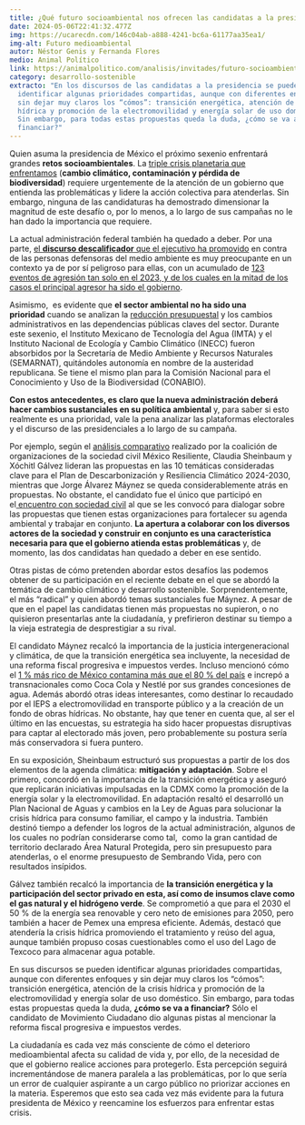 ```yaml
---
title: ¿Qué futuro socioambiental nos ofrecen las candidatas a la presidencia?
date: 2024-05-06T22:41:32.477Z
img: https://ucarecdn.com/146c04ab-a888-4241-bc6a-61177aa35ea1/
img-alt: Futuro medioambiental
autor: Néstor Genis y Fernanda Flores
medio: Animal Político
link: https://animalpolitico.com/analisis/invitades/futuro-socioambiental-oferta-candidatas
category: desarrollo-sostenible
extracto: "En los discursos de las candidatas a la presidencia se pueden
  identificar algunas prioridades compartidas, aunque con diferentes enfoques y
  sin dejar muy claros los “cómos”: transición energética, atención de la crisis
  hídrica y promoción de la electromovilidad y energía solar de uso doméstico.
  Sin embargo, para todas estas propuestas queda la duda, ¿cómo se va a
  financiar?"
---
```

Quien asuma la presidencia de México el próximo sexenio enfrentará grandes **retos socioambientales**. La [triple crisis planetaria que enfrentamos](https://unric.org/es/la-tierra-se-enfrenta-a-una-triple-crisis-planetaria/) (**cambio climático, contaminación y pérdida de biodiversidad**) requiere urgentemente de la atención de un gobierno que entienda las problemáticas y lidere la acción colectiva para atenderlas. Sin embargo, ninguna de las candidaturas ha demostrado dimensionar la magnitud de este desafío o, por lo menos, a lo largo de sus campañas no le han dado la importancia que requiere.

La actual administración federal también ha quedado a deber. Por una parte, [el **discurso descalificador** que el ejecutivo ha promovido](https://www.gob.mx/presidencia/prensa/donde-estaban-los-pseudoambientalistas-cuando-hace-anos-empezo-la-verdadera-devastacion-del-sureste-de-mexico) en contra de las personas defensoras del medio ambiente es muy preocupante en un contexto ya de por sí peligroso para ellas, con un acumulado de [123 eventos de agresión tan solo en el 2023, y de los cuales en la mitad de los casos el principal agresor ha sido el gobierno](https://cemdadefensores.org.mx/).

Asimismo,  es evidente que **el sector ambiental no ha sido una prioridad** cuando se analizan la [reducción presupuestal](https://contralacorrupcion.mx/matar-el-futuro-la-4t-y-el-fin-de-la-politica-ambiental-en-mexico/) y los cambios administrativos en las dependencias públicas claves del sector. Durante este sexenio, el Instituto Mexicano de Tecnología del Agua (IMTA) y el Instituto Nacional de Ecología y Cambio Climático (INECC) fueron absorbidos por la Secretaría de Medio Ambiente y Recursos Naturales (SEMARNAT), quitándoles autonomía en nombre de la austeridad republicana. Se tiene el mismo plan para la Comisión Nacional para el Conocimiento y Uso de la Biodiversidad (CONABIO).

**Con estos antecedentes, es claro que la nueva administración deberá hacer cambios sustanciales en su política ambiental** y, para saber si esto realmente es una prioridad, vale la pena analizar las plataformas electorales y el discurso de las presidenciales a lo largo de su campaña.

Por ejemplo, según el [análisis comparativo](https://www.mexicoresiliente.org/) realizado por la coalición de organizaciones de la sociedad civil México Resiliente, Claudia Sheinbaum y Xóchitl Gálvez lideran las propuestas en las 10 temáticas consideradas clave para el Plan de Descarbonización y Resiliencia Climático 2024-2030, mientras que Jorge Álvarez Máynez se queda considerablemente atrás en propuestas. No obstante, el candidato fue el único que participó en el[ encuentro con sociedad civil](https://www.youtube.com/watch?v=RHpyMKknElE) al que se les convocó para dialogar sobre las propuestas que tienen estas organizaciones para fortalecer su agenda ambiental y trabajar en conjunto. **La apertura a colaborar con los diversos actores de la sociedad y construir en conjunto es una característica necesaria para que el gobierno atienda estas problemáticas** y, de momento, las dos candidatas han quedado a deber en ese sentido.

Otras pistas de cómo pretenden abordar estos desafíos las podemos obtener de su participación en el reciente debate en el que se abordó la temática de cambio climático y desarrollo sostenible. Sorprendentemente, el más “radical” y quien abordó temas sustanciales fue Máynez. A pesar de que en el papel las candidatas tienen más propuestas no supieron, o no quisieron presentarlas ante la ciudadanía, y prefirieron destinar su tiempo a la vieja estrategia de desprestigiar a su rival.

El candidato Máynez recalcó la importancia de la justicia intergeneracional y climática, de que la transición energética sea incluyente, la necesidad de una reforma fiscal progresiva e impuestos verdes. Incluso mencionó cómo el [1 % más rico de México contamina más que el 80 % del país](https://es.rollingstone.com/el-1-mas-rico-de-mexico-contamina-mas-que-el-80/) e increpó a transnacionales como Coca Cola y Nestlé por sus grandes concesiones de agua. Además abordó otras ideas interesantes, como destinar lo recaudado por el IEPS a electromovilidad en transporte público y a la creación de un fondo de obras hídricas. No obstante, hay que tener en cuenta que, al ser el último en las encuestas, su estrategia ha sido hacer propuestas disruptivas para captar al electorado más joven, pero probablemente su postura sería más conservadora si fuera puntero.

En su exposición, Sheinbaum estructuró sus propuestas a partir de los dos elementos de la agenda climática: **mitigación y adaptación**. Sobre el primero, concordó en la importancia de la transición energética y aseguró que replicarán iniciativas impulsadas en la CDMX como la promoción de la energía solar y la electromovilidad. En adaptación resaltó el desarrolló un Plan Nacional de Aguas y cambios en la Ley de Aguas para solucionar la crisis hídrica para consumo familiar, el campo y la industria. También destinó tiempo a defender los logros de la actual administración, algunos de los cuales no podrían considerarse como tal,  como la gran cantidad de territorio declarado Área Natural Protegida, pero sin presupuesto para atenderlas, o el enorme presupuesto de Sembrando Vida, pero con resultados insípidos.

Gálvez también recalcó la importancia de **la transición energética y la participación del sector privado en esta, así como de insumos clave como el gas natural y el hidrógeno verde**. Se comprometió a que para el 2030 el 50 % de la energía sea renovable y cero neto de emisiones para 2050, pero también a hacer de Pemex una empresa eficiente. Además, destacó que atendería la crisis hídrica promoviendo el tratamiento y reúso del agua,  aunque también propuso cosas cuestionables como el uso del Lago de Texcoco para almacenar agua potable.

En sus discursos se pueden identificar algunas prioridades compartidas, aunque con diferentes enfoques y sin dejar muy claros los “cómos”: transición energética, atención de la crisis hídrica y promoción de la electromovilidad y energía solar de uso doméstico. Sin embargo, para todas estas propuestas queda la duda, **¿cómo se va a financiar?** Sólo el candidato de Movimiento Ciudadano dio algunas pistas al mencionar la reforma fiscal progresiva e impuestos verdes.

La ciudadanía es cada vez más consciente de cómo el deterioro medioambiental afecta su calidad de vida y, por ello, de la necesidad de que el gobierno realice acciones para protegerlo. Esta percepción seguirá incrementándose de manera paralela a las problemáticas, por lo que sería un error de cualquier aspirante a un cargo público no priorizar acciones en la materia. Esperemos que esto sea cada vez más evidente para la futura presidenta de México y reencamine los esfuerzos para enfrentar estas crisis.
